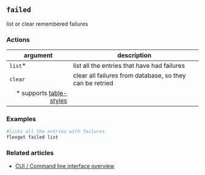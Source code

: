 ## `failed`
list or clear remembered failures

### Actions
| argument | description |
| --- | --- |
| `list`* | list all the entries that have had failures |
| `clear` | clear all failures from database, so they can be retried |
|<div align="right">\* supports [table-styles](/CLI/--table-styles)</div> ||

### Examples
```bash
#lists all the entries with failures
flexget failed list
```

### Related articles
* [CUI / Command line interface overview](/CLI)